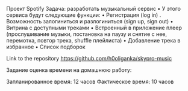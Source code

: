 Проект Spotify
Задача: разработать музыкальный сервис •
У этого сервиса будут следующие функции:
• Регистрация (log in)
. Возможность залогиниться и разлогиниться (sign up, sign out)
• Витрина с доступными треками
• Встроенный в приложение плеер (прослушивание музыки, постановка на паузу и снятие с нее, перемотка, повтор трека, shuffle плейлиста)
• Добавление трека в избранное
• Список подборок

Link to the repository https://github.com/h0oliganka/skypro-music

Задание оценка времени на домашнюю работу:

Запланированное время: 12 часов
Фактическое время: 10 часов